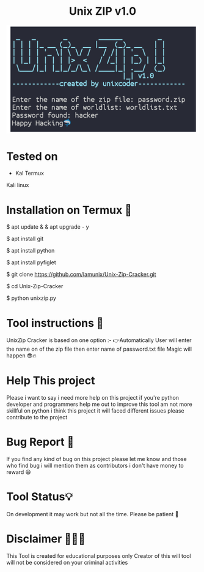 <h1 align="center">Unix ZIP v1.0</h1>

 ![UnixZip Cracker banner](https://github.com/Iamunix/Unix-Zip-Cracker/blob/main/unixzip-cracker.jpg)

# Tested on
- Kal
Termux 

Kali linux 

# Installation on Termux 📱

$ apt update & & apt upgrade - y

$ apt install git 

$ apt install python 

$ apt install pyfiglet 

$ git clone https://github.com/Iamunix/Unix-Zip-Cracker.git

$ cd Unix-Zip-Cracker  

$ python unixzip.py

# Tool instructions 📖
UnixZip Cracker is based on one option :-
👉Automatically 
User will enter the name on of the zip file then enter name of password.txt file Magic will happen 😎🔥

# Help This project 
Please i want to say i need more help on this project if you're python developer and programmers help me out to improve this tool am not more skillful on python i think this project it will faced different issues please contribute to the project  

# Bug Report 🐞
If you find any kind of bug on this project please let me know and those who find bug i will mention them as contributors i don't have money to reward 😄

# Tool Status💡
On development it may work but not all the time. Please be patient 🙏

# Disclaimer 👮🏿‍♂️
This Tool is created for educational purposes only  Creator of this will tool will not be considered on your criminal activities  
